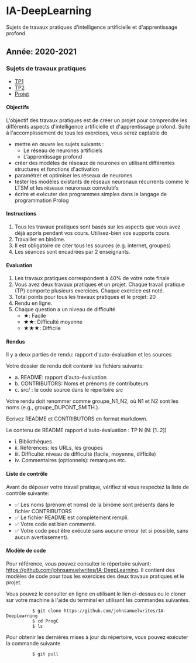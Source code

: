 # IA-DeepLearning
Sujets de travaux pratiques d'intelligence artificielle et d'apprentissage profond

## Année: 2020-2021
###  Sujets de travaux pratiques
* [TP1](TP1/TP1.md)
* [TP2](TP2/TP2.md)
* [Projet](Projet/projet.md)

#### Objectifs

L'objectif des travaux pratiques est de créer un projet pour comprendre
les différents aspects d'intelligence artificielle et d'apprentissage profond. Suite à l'accomplissement
de tous les exercices, vous serez captable de

- mettre en œuvre les sujets suivants :
    - Le réseau de neurones artificiels
    - L’apprentissage profond
- créer des modèles de réseaux de neurones en utilisant différentes structures et fonctions d'activation
- paramétrer et optimiser les réseaux de neurones 
- tester les modèles existants de réseaux neuronaux récurrents comme le LTSM et les réseaux neuronaux convolutifs
- écrire et exécuter des programmes simples dans le langage de programmation Prolog

#### Instructions

1.  Tous les travaux pratiques sont basés sur les aspects que vous avez
    déjà appris pendant vos cours. Utilisez-bien vos supports cours.
2.  Travailler en binôme.
3.  Il est obligatoire de citer tous les sources (e.g. internet,
    groupes)
4.  Les séances sont encadrées par 2 enseignants.

#### Evaluation

1.  Les travaux pratiques correspondent à 40% de votre note finale
2.  Vous avez deux travaux pratiques et un projet. Chaque travail pratique (TP)
    comporte plusieurs exercices. Chaque exercice est noté. 
3.  Total points pour tous les travaux pratiques et le projet: 20
4.  Rendu en ligne.
5.  Chaque question a un niveau de difficulté
    -   ★: Facile
    -   ★★: Difficulté moyenne
    -   ★★★: Difficile

#### Rendus

Il y a deux parties de rendu: rapport d'auto-évaluation et les sources

Votre dossier de rendu doit contenir les fichiers suivants:

- a.  README: rapport d'auto-évaluation
- b.  CONTRIBUTORS: Noms et prénoms de contributeurs
- c.  src/ : le code source dans le répertoire *src* 

Votre rendu doit renommer comme groupe_N1_N2, où N1 et N2 sont les
noms (e.g., groupe_DUPONT_SMITH.).

Ecrivez README et CONTRIBUTORS en format markdown.

Le contenu de README rapport d'auto-évaluation : TP N (N: [1..2])

- i.  Bibliothèques
- ii. Références: les URLs, les groupes
- iii. Difficulté: niveau de difficulté (facile, moyenne, difficile)
- iv. Commentaires (optionnels): remarques etc.


#### Liste de contrôle

Avant de déposer votre travail pratique, vérifiez si vous respectez la
liste de contrôle suivante:

-   ✅ Les noms (prénom et noms) de la binôme sont présents dans le
    fichier CONTRIBUTORS
-   ✅ Le fichier README est complètement rempli.
-   ✅ Votre code est bien commenté.
-   ✅ Votre code peut être exécuté sans aucune erreur (et si possible,
    sans aucun avertissement).

#### Modèle de code

Pour référence, vous pouvez consulter le répertoire suivant:
<https://github.com/johnsamuelwrites/IA-DeepLearning>. Il contient des modèles de
code pour tous les exercices des deux travaux pratiques et le projet.

Vous pouvez le consulter en ligne en utilisant le lien ci-dessus ou le
cloner sur votre machine à l'aide du terminal en utilisant les
commandes suivantes.

```
          $ git clone https://github.com/johnsamuelwrites/IA-DeepLearning
          $ cd ProgC
          $ ls
```

Pour obtenir les dernières mises à jour du répertoire, vous pouvez exécuter la commande suivante

```
          $ git pull
```

